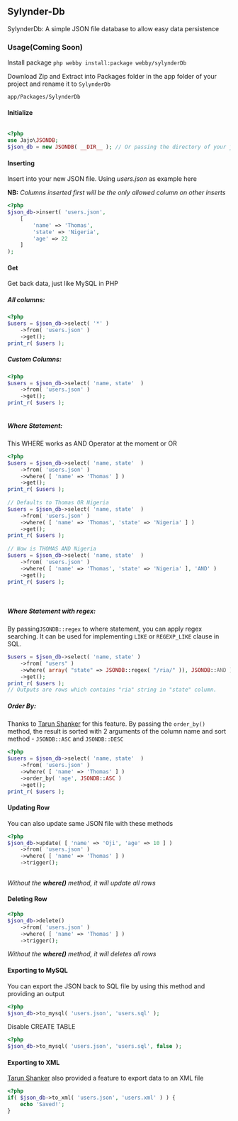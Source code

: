 ## Sylynder-Db
SylynderDb: A simple JSON file database to allow easy data persistence

### Usage(Coming Soon)
Install package `php webby install:package webby/sylynderDb`

Download Zip and Extract into Packages folder in the app folder of your project
and rename it to `SylynderDb`

`app/Packages/SylynderDb`

#### Initialize
```php

<?php
use Jajo\JSONDB;
$json_db = new JSONDB( __DIR__ ); // Or passing the directory of your json files with no trailing slash, default is the current directory. E.g.  new JSONDB( '/var/www/html/json_files' )
```

#### Inserting
Insert into your new JSON file. Using *users.json* as example here

**NB:** *Columns inserted first will be the only allowed column on other inserts*

```php
<?php
$json_db->insert( 'users.json', 
	[ 
		'name' => 'Thomas', 
		'state' => 'Nigeria', 
		'age' => 22 
	]
);
```

#### Get 
Get back data, just like MySQL in PHP

##### All columns:
```php
<?php
$users = $json_db->select( '*' )
	->from( 'users.json' )
	->get();
print_r( $users );
```

##### Custom Columns:
```php
<?php 
$users = $json_db->select( 'name, state'  )
	->from( 'users.json' )
	->get();
print_r( $users );
	
```

##### Where Statement:
This WHERE works as AND Operator at the moment or OR
```php
<?php 
$users = $json_db->select( 'name, state'  )
	->from( 'users.json' )
	->where( [ 'name' => 'Thomas' ] )
	->get();
print_r( $users );
	
// Defaults to Thomas OR Nigeria 
$users = $json_db->select( 'name, state'  )
	->from( 'users.json' )
	->where( [ 'name' => 'Thomas', 'state' => 'Nigeria' ] )
	->get();
print_r( $users );  
	
// Now is THOMAS AND Nigeria 
$users = $json_db->select( 'name, state'  )
	->from( 'users.json' )
	->where( [ 'name' => 'Thomas', 'state' => 'Nigeria' ], 'AND' )
	->get();
print_r( $users );  	
	
	
```
##### Where Statement with regex:
By passing`JSONDB::regex` to where statement, you can apply regex searching. It can be used for implementing `LIKE` or `REGEXP_LIKE` clause in SQL.

```php
$users = $json_db->select( 'name, state' )
	->from( "users" )
	->where( array( "state" => JSONDB::regex( "/ria/" )), JSONDB::AND )
	->get();
print_r( $users );
// Outputs are rows which contains "ria" string in "state" column. 
```

##### Order By:
Thanks to [Tarun Shanker](http://in.linkedin.com/in/tarunshankerpandey) for this feature. By passing the `order_by()` method, the result is sorted with 2 arguments of the column name and sort method - `JSONDB::ASC` and `JSONDB::DESC`
```php
<?php 
$users = $json_db->select( 'name, state'  )
	->from( 'users.json' )
	->where( [ 'name' => 'Thomas' ] )
	->order_by( 'age', JSONDB::ASC )
	->get();
print_r( $users );
```

#### Updating Row
You can also update same JSON file with these methods
```php
<?php 
$json_db->update( [ 'name' => 'Oji', 'age' => 10 ] )
	->from( 'users.json' )
	->where( [ 'name' => 'Thomas' ] )
	->trigger();
	
```
*Without the **where()** method, it will update all rows*

#### Deleting Row
```php
<?php
$json_db->delete()
	->from( 'users.json' )
	->where( [ 'name' => 'Thomas' ] )
	->trigger();

```
*Without the **where()** method, it will deletes all rows*

#### Exporting to MySQL
You can export the JSON back to SQL file by using this method and providing an output
```php
<?php 
$json_db->to_mysql( 'users.json', 'users.sql' );
```
Disable CREATE TABLE
```php
<?php 
$json_db->to_mysql( 'users.json', 'users.sql', false );
```

#### Exporting to XML
[Tarun Shanker](http://in.linkedin.com/in/tarunshankerpandey) also provided a feature to export data to an XML file 
```php
<?php 
if( $json_db->to_xml( 'users.json', 'users.xml' ) ) {
	echo 'Saved!';
}
